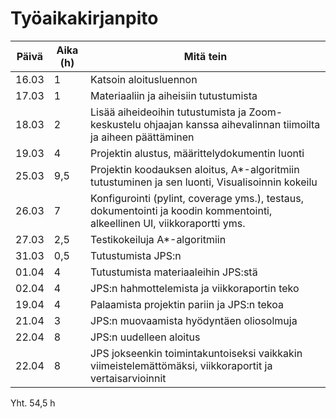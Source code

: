 # Työaikakirjanpito

Päivä | Aika (h) | Mitä tein
------|----------|----------
16.03 | 1 | Katsoin aloitusluennon
17.03 | 1 | Materiaaliin ja aiheisiin tutustumista
18.03 | 2 | Lisää aiheideoihin tutustumista ja Zoom-keskustelu ohjaajan kanssa aihevalinnan tiimoilta ja aiheen päättäminen
19.03 | 4 | Projektin alustus, määrittelydokumentin luonti
25.03 | 9,5 | Projektin koodauksen aloitus, A*-algoritmiin tutustuminen ja sen luonti, Visualisoinnin kokeilu
26.03 | 7 | Konfigurointi (pylint, coverage yms.), testaus, dokumentointi ja koodin kommentointi, alkeellinen UI, viikkoraportti yms.
27.03 | 2,5 | Testikokeiluja A*-algoritmiin
31.03 | 0,5 | Tutustumista JPS:n
01.04 | 4 | Tutustumista materiaaleihin JPS:stä
02.04 | 4 | JPS:n hahmottelemista ja viikkoraportin teko
19.04 | 4 | Palaamista projektin pariin ja JPS:n tekoa
21.04 | 3 | JPS:n muovaamista hyödyntäen oliosolmuja
22.04 | 8 | JPS:n uudelleen aloitus
22.04 | 8 | JPS jokseenkin toimintakuntoiseksi vaikkakin viimeistelemättömäksi, viikkoraportit ja vertaisarvioinnit

Yht. 54,5 h
